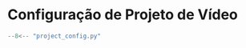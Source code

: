 # Configuração de Projeto de Vídeo

```python title="cookbook/project_config.py"
--8<-- "project_config.py"
```
